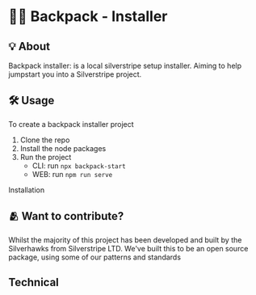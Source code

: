 # 🎒🚀 Backpack - Installer

## 💡 About

Backpack installer: is a local silverstripe setup installer. Aiming to help jumpstart you into a Silverstripe project.

## 🛠️ Usage

To create a backpack installer project

1. Clone the repo
2. Install the node packages
3. Run the project
   - CLI: run `npx backpack-start`
   - WEB: run `npm run serve`

Installation

## 🫂 Want to contribute?

Whilst the majority of this project has been developed and built by the Silverhawks from Silverstripe LTD.
We've built this to be an open source package, using some of our patterns and standards

## Technical
